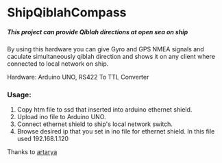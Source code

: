 # ShipQiblahCompass
##### This project can provide Qiblah directions at open sea on ship

By using this hardware you can give Gyro and GPS NMEA signals and caculate simultaneously qiblah direction and shows it on any client where connected to local network on ship.

Hardware: Arduino UNO, RS422 To TTL Converter
### Usage: 
1. Copy htm file to ssd that inserted into arduino ethernet shield.
2. Upload ino file to Arduino UNO.
3. Connect ethernet shield to ship's local network switch.
4. Browse desired ip that you set in ino file for ethernet shield. In this file used 192.168.1.120

Thanks to [artarya](https://github.com/artarya)
